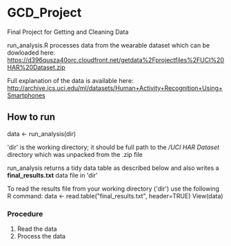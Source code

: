 # GCD_Project
Final Project for Getting and Cleaning Data

run_analysis.R processes data from the wearable dataset which can be dowloaded here:
https://d396qusza40orc.cloudfront.net/getdata%2Fprojectfiles%2FUCI%20HAR%20Dataset.zip

Full explanation of the data is available here:
http://archive.ics.uci.edu/ml/datasets/Human+Activity+Recognition+Using+Smartphones

## How to run
data <- run_analysis(dir)

'dir' is the working directory; it should be full path to the */UCI HAR Dataset* 
directory which was unpacked from the .zip file

run_analysis returns a tidy data table as described below and also writes a 
**final_results.txt** data file in 'dir' 

To read the results file from your working directory ('dir') use the following R command:
data <- read.table("final_results.txt", header=TRUE)
View(data)

### Procedure
1. Read the data
2. Process the data

